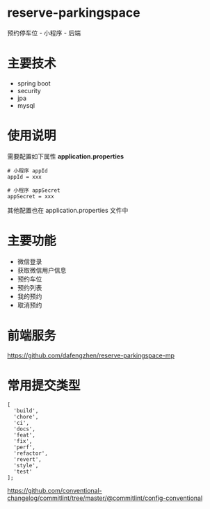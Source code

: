 # reserve-parkingspace
预约停车位 - 小程序 - 后端

# 主要技术

- spring boot
- security
- jpa
- mysql

# 使用说明

需要配置如下属性
**application.properties**
```properties
# 小程序 appId
appId = xxx

# 小程序 appSecret
appSecret = xxx
```

其他配置也在 application.properties 文件中

# 主要功能

- 微信登录
- 获取微信用户信息
- 预约车位
- 预约列表
- 我的预约
- 取消预约

# 前端服务

https://github.com/dafengzhen/reserve-parkingspace-mp

# 常用提交类型

```text
[
  'build',
  'chore',
  'ci',
  'docs',
  'feat',
  'fix',
  'perf',
  'refactor',
  'revert',
  'style',
  'test'
];
```

https://github.com/conventional-changelog/commitlint/tree/master/@commitlint/config-conventional

